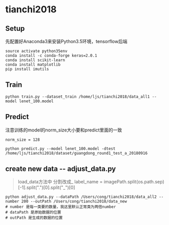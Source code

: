 # tianchi2018

## Setup
先配置好Anaconda3来安装Python3.5环境，tensorflow后端
```
source activate python35env
conda install -c conda-forge keras=2.0.1
conda install scikit-learn
conda install matplotlib
pip install imutils
```
## Train
```
python train.py --dataset_train /home/ljs/tianchi2018/data_all1 --model lenet_100.model
```

## Predict
注意训练的model的norm_size大小要和predict里面的一致
```
norm_size = 128
```
```
python predict.py --model lenet_100.model -dtest /home/ljs/tianchi2018/dataset/guangdong_round1_test_a_20180916

```
## create new data -- adjust_data.py
> load_data方法中 分割改成_
	label_name = imagePath.split(os.path.sep)[-1].split(".")[0].split("_")[0]
```
python adjust_data.py --dataPath /Users/cong/tianchi2018/data_all2 --number 200 --outPath /Users/cong/tianchi2018/data_new
# number 是每一类要的数量，我这里默认正常类为两倍number
# dataPath 是原始数据的位置
# outPath 是生成的数据的位置
```
